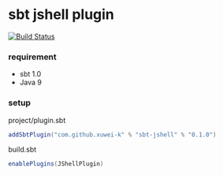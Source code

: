 # sbt jshell plugin

[![Build Status](https://travis-ci.org/xuwei-k/sbt-jshell.svg?branch=master)](https://travis-ci.org/xuwei-k/sbt-jshell)

### requirement
- sbt 1.0
- Java 9

### setup

project/plugin.sbt

```scala
addSbtPlugin("com.github.xuwei-k" % "sbt-jshell" % "0.1.0")
```

build.sbt

```scala
enablePlugins(JShellPlugin)
```
